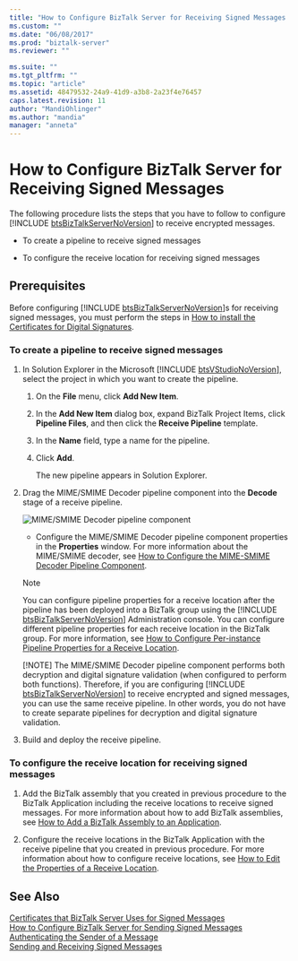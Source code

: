 ```yaml
---
title: "How to Configure BizTalk Server for Receiving Signed Messages | Microsoft Docs"
ms.custom: ""
ms.date: "06/08/2017"
ms.prod: "biztalk-server"
ms.reviewer: ""

ms.suite: ""
ms.tgt_pltfrm: ""
ms.topic: "article"
ms.assetid: 48479532-24a9-41d9-a3b8-2a23f4e76457
caps.latest.revision: 11
author: "MandiOhlinger"
ms.author: "mandia"
manager: "anneta"
---
```

# How to Configure BizTalk Server for Receiving Signed Messages
The following procedure lists the steps that you have to follow to configure [!INCLUDE [btsBizTalkServerNoVersion](../includes/btsbiztalkservernoversion-md.md)] to receive encrypted messages.  
  
-   To create a pipeline to receive signed messages  
  
-   To configure the receive location for receiving signed messages  
  
## Prerequisites  
 Before configuring [!INCLUDE [btsBizTalkServerNoVersion](../includes/btsbiztalkservernoversion-md.md)]s for receiving signed messages, you must perform the steps in [How to install the Certificates for Digital Signatures](../core/how-to-install-the-certificates-for-digital-signatures.md).  
  
### To create a pipeline to receive signed messages  
  
1. In Solution Explorer in the Microsoft [!INCLUDE [btsVStudioNoVersion](../includes/btsvstudionoversion-md.md)], select the project in which you want to create the pipeline.  
  
   1.  On the **File** menu, click **Add New Item**.  
  
   2.  In the **Add New Item** dialog box, expand BizTalk Project Items, click **Pipeline Files**, and then click the **Receive Pipeline** template.  
  
   3.  In the **Name** field, type a name for the pipeline.  
  
   4.  Click **Add**.  
  
        The new pipeline appears in Solution Explorer.  
  
2. Drag the MIME/SMIME Decoder pipeline component into the **Decode** stage of a receive pipeline.  
  
    ![MIME&#47;SMIME Decoder pipeline component](../core/media/bts-dev-mimesmimedecoder.gif "BTS_DEV_MIMESMIMEDecoder")  
  
   -   Configure the MIME/SMIME Decoder pipeline component properties in the **Properties** window. For more information about the MIME/SMIME decoder, see [How to Configure the MIME-SMIME Decoder Pipeline Component](../core/how-to-configure-the-mime-smime-decoder-pipeline-component.md).  
  
   > [!NOTE]
   >  You can configure pipeline properties for a receive location after the pipeline has been deployed into a BizTalk group using the [!INCLUDE [btsBizTalkServerNoVersion](../includes/btsbiztalkservernoversion-md.md)] Administration console. You can configure different pipeline properties for each receive location in the BizTalk group. For more information, see [How to Configure Per-instance Pipeline Properties for a Receive Location](../core/how-to-configure-per-instance-pipeline-properties-for-a-receive-location.md).  
   > 
   > [!NOTE]
   >  The MIME/SMIME Decoder pipeline component performs both decryption and digital signature validation (when configured to perform both functions). Therefore, if you are configuring [!INCLUDE [btsBizTalkServerNoVersion](../includes/btsbiztalkservernoversion-md.md)] to receive encrypted and signed messages, you can use the same receive pipeline. In other words, you do not have to create separate pipelines for decryption and digital signature validation.  
  
3. Build and deploy the receive pipeline.  
  
### To configure the receive location for receiving signed messages  
  
1.  Add the BizTalk assembly that you created in previous procedure to the BizTalk Application including the receive locations to receive signed messages. For more information about how to add BizTalk assemblies, see [How to Add a BizTalk Assembly to an Application](../core/how-to-add-a-biztalk-assembly-to-an-application.md).  
  
2.  Configure the receive locations in the BizTalk Application with the receive pipeline that you created in previous procedure. For more information about how to configure receive locations, see [How to Edit the Properties of a Receive Location](../core/how-to-edit-the-properties-of-a-receive-location.md).  
  
## See Also  
 [Certificates that BizTalk Server Uses for Signed Messages](../core/certificates-that-biztalk-server-uses-for-signed-messages.md)   
 [How to Configure BizTalk Server for Sending Signed Messages](../core/how-to-configure-biztalk-server-for-sending-signed-messages.md)   
 [Authenticating the Sender of a Message](../core/authenticating-the-sender-of-a-message.md)   
 [Sending and Receiving Signed Messages](../core/sending-and-receiving-signed-messages.md)